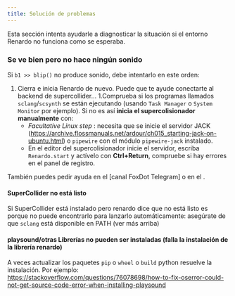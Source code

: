 ```yaml
---
title: Solución de problemas
---
```


Esta sección intenta ayudarle a diagnosticar la situación si el entorno Renardo no funciona como se esperaba.

### Se ve bien pero no hace ningún sonido

Si `b1 >> blip()` no produce sonido, debe intentarlo en este orden:

1. Cierra e inicia Renardo de nuevo. Puede que te ayude conectarte al backend de supercollider...
1.Comprueba si los programas llamados `sclang`/`scsynth` se están ejecutando (usando `Task Manager` o `System Monitor` por ejemplo). Si no es así **inicia el supercolisionador manualmente** con:
    - _Facultative Linux step_ : necesita que se inicie el servidor JACK (https://archive.flossmanuals.net/ardour/ch015_starting-jack-on-ubuntu.html) o `pipewire` con el módulo `pipewire-jack` instalado.
    - En el editor del supercolisionador inicie el servidor, escriba `Renardo.start` y actívelo con **Ctrl+Return**, compruebe si hay errores en el panel de registro.

También puedes pedir ayuda en el [canal FoxDot Telegram] o en el .

#### SuperCollider no está listo

Si SuperCollider está instalado pero renardo dice que no está listo es porque no puede encontrarlo para lanzarlo automáticamente: asegúrate de que `sclang` está disponible en PATH (ver más arriba)

#### playsound/otras Librerías no pueden ser instaladas (falla la instalación de la librería renardo)

A veces actualizar los paquetes `pip` o `wheel` o `build` python resuelve la instalación. Por ejemplo: https://stackoverflow.com/questions/76078698/how-to-fix-oserror-could-not-get-source-code-error-when-installing-playsound